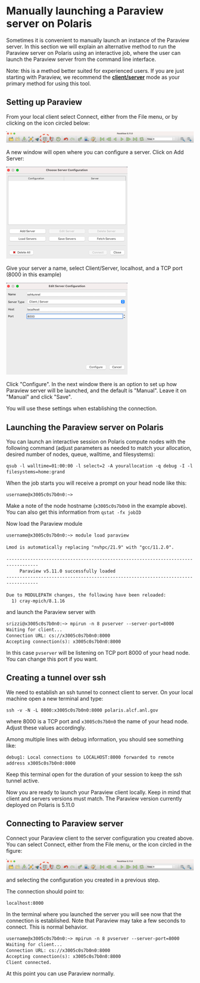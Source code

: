 # Manually launching a Paraview server on Polaris

Sometimes it is convenient to manually launch an instance of the Paraview server. In this section we will explain an alternative method to run the Paraview server on Polaris using an interactive job, where the user can launch the Paraview server from the command line interface.

Note: this is a method better suited for experienced users. If you are just starting with Paraview, we recommend the [**client/server**](paraview.md) mode as your primary method for using this tool.

## Setting up Paraview 

From your local client select Connect, either from the File menu, or by clicking on the icon circled below:

![Connect icon](images/connect-icon.png) 

A new window will open where you can configure a server. Click on Add Server:

![Choose server](images/choose-server.png)

Give your server a name, select Client/Server, localhost, and a TCP port (8000 in this example)

![Edit server](images/edit-server.png)

Click "Configure". In the next window there is an option to set up how Paraview server will be launched, and the default is "Manual". Leave it on "Manual" and click "Save".

You will use these settings when establishing the connection.

## Launching the Paraview server on Polaris

You can launch an interactive session on Polaris compute nodes with the following command (adjust parameters as needed to match your allocation, desired number of nodes, queue, walltime, and filesystems):

```shell
qsub -l walltime=01:00:00 -l select=2 -A yourallocation -q debug -I -l filesystems=home:grand
```

When the job starts you will receive a prompt on your head node like this:

```
username@x3005c0s7b0n0:~>
```

Make a note of the node hostname (`x3005c0s7b0n0` in the example above). You can also get this information from `qstat -fx jobID`


Now load the Paraview module

```
username@x3005c0s7b0n0:~> module load paraview

Lmod is automatically replacing "nvhpc/21.9" with "gcc/11.2.0".

----------------------------------------------------------------------------------
     Paraview v5.11.0 successfully loaded
----------------------------------------------------------------------------------

Due to MODULEPATH changes, the following have been reloaded:
  1) cray-mpich/8.1.16
```

and launch the Paraview server with

```
srizzi@x3005c0s7b0n0:~> mpirun -n 8 pvserver --server-port=8000
Waiting for client...
Connection URL: cs://x3005c0s7b0n0:8000
Accepting connection(s): x3005c0s7b0n0:8000
```

In this case `pvserver` will be listening on TCP port 8000 of your head node. You can change this port if you want.

## Creating a tunnel over ssh

We need to establish an ssh tunnel to connect client to server. On your local machine open a new terminal and type:

```
ssh -v -N -L 8000:x3005c0s7b0n0:8000 polaris.alcf.anl.gov
```

where 8000 is a TCP port and `x3005c0s7b0n0` the name of your head node. Adjust these values accordingly.

Among multiple lines with debug information,  you should see something like:

```
debug1: Local connections to LOCALHOST:8000 forwarded to remote address x3005c0s7b0n0:8000
```

Keep this terminal open for the duration of your session to keep the ssh tunnel active.

Now you are ready to launch your Paraview client locally. Keep in mind that client and servers versions must match. The Paraview version currently deployed on Polaris is 5.11.0

## Connecting to Paraview server

Connect your Paraview client to the server configuration you created above. You can select Connect, either from the File menu, or the icon circled in the figure:

![Connect icon](images/connect-icon.png)  

and selecting the configuration you created in a previous step.

The connection should point to:

```
localhost:8000
```

In the terminal where you launched the server you will see now that the connection is established. Note that Paraview may take a few seconds to connect. This is normal behavior.

```
username@x3005c0s7b0n0:~> mpirun -n 8 pvserver --server-port=8000
Waiting for client...
Connection URL: cs://x3005c0s7b0n0:8000
Accepting connection(s): x3005c0s7b0n0:8000
Client connected.
```

At this point you can use Paraview normally.






